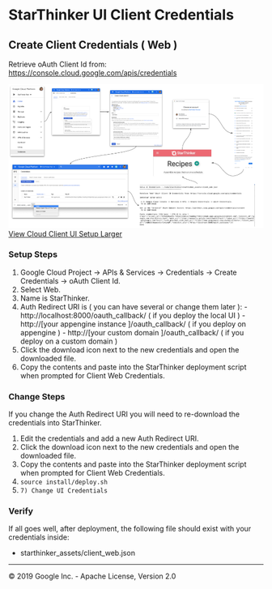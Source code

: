 # StarThinker UI Client Credentials
  
## Create Client Credentials ( Web )

Retrieve oAuth Client Id from: https://console.cloud.google.com/apis/credentials

![Cloud Client UI](images/cloud_client_web.png)
[View Cloud Client UI Setup Larger](images/cloud_client_web.png)

### Setup Steps

 1. Google Cloud Project -> APIs & Services -> Credentials -> Create Credentials -> oAuth Client Id.
   1. Select Web.
   1. Name is StarThinker.
   1. Auth Redirect URI is ( you can have several or change them later ):
     - http://localhost:8000/oauth_callback/ ( if you deploy the local UI )
     - http://[your appengine instance ]/oauth_callback/ ( if you deploy on appengine )
     - http://[your custom domain ]/oauth_callback/ ( if you deploy on a custom domain )
 1. Click the download icon next to the new credentials and open the downloaded file.
 1. Copy the contents and paste into the StarThinker deployment script when prompted for Client Web Credentials.

### Change Steps

If you change the Auth Redirect URI you will need to re-download the credentials into StarThinker.

 1. Edit the credentials and add a new Auth Redirect URI.
 1. Click the download icon next to the new credentials and open the downloaded file.
 1. Copy the contents and paste into the StarThinker deployment script when prompted for Client Web Credentials.
   1. ```source install/deploy.sh```
   1. ```7) Change UI Credentials```

### Verify

If all goes well, after deployment, the following file should exist with your credentials inside:

- starthinker_assets/client_web.json

---
&copy; 2019 Google Inc. - Apache License, Version 2.0
